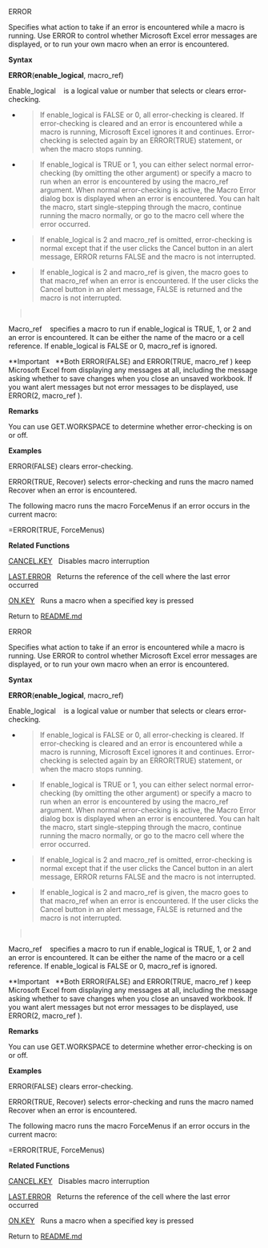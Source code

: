 ERROR

Specifies what action to take if an error is encountered while a macro
is running. Use ERROR to control whether Microsoft Excel error messages
are displayed, or to run your own macro when an error is encountered.

**Syntax**

**ERROR**(**enable\_logical**, macro\_ref)

Enable\_logical    is a logical value or number that selects or clears
error-checking.

  - > If enable\_logical is FALSE or 0, all error-checking is cleared.
    > If error-checking is cleared and an error is encountered while a
    > macro is running, Microsoft Excel ignores it and continues.
    > Error-checking is selected again by an ERROR(TRUE) statement, or
    > when the macro stops running.

  - > If enable\_logical is TRUE or 1, you can either select normal
    > error-checking (by omitting the other argument) or specify a macro
    > to run when an error is encountered by using the macro\_ref
    > argument. When normal error-checking is active, the Macro Error
    > dialog box is displayed when an error is encountered. You can halt
    > the macro, start single-stepping through the macro, continue
    > running the macro normally, or go to the macro cell where the
    > error occurred.

  - > If enable\_logical is 2 and macro\_ref is omitted, error-checking
    > is normal except that if the user clicks the Cancel button in an
    > alert message, ERROR returns FALSE and the macro is not
    > interrupted.

  - > If enable\_logical is 2 and macro\_ref is given, the macro goes to
    > that macro\_ref when an error is encountered. If the user clicks
    > the Cancel button in an alert message, FALSE is returned and the
    > macro is not interrupted.

>  

Macro\_ref    specifies a macro to run if enable\_logical is TRUE, 1, or
2 and an error is encountered. It can be either the name of the macro or
a cell reference. If enable\_logical is FALSE or 0, macro\_ref is
ignored.

**Important   **Both ERROR(FALSE) and ERROR(TRUE, macro\_ref ) keep
Microsoft Excel from displaying any messages at all, including the
message asking whether to save changes when you close an unsaved
workbook. If you want alert messages but not error messages to be
displayed, use ERROR(2, macro\_ref ).

**Remarks**

You can use GET.WORKSPACE to determine whether error-checking is on or
off.

**Examples**

ERROR(FALSE) clears error-checking.

ERROR(TRUE, Recover) selects error-checking and runs the macro named
Recover when an error is encountered.

The following macro runs the macro ForceMenus if an error occurs in the
current macro:

\=ERROR(TRUE, ForceMenus)

**Related Functions**

[CANCEL.KEY](CANCEL.KEY.md)   Disables macro interruption

[LAST.ERROR](LAST.ERROR.md)   Returns the reference of the cell where the last error
occurred

[ON.KEY](ON.KEY.md)   Runs a macro when a specified key is pressed



Return to [README.md](README.md)

ERROR

Specifies what action to take if an error is encountered while a macro
is running. Use ERROR to control whether Microsoft Excel error messages
are displayed, or to run your own macro when an error is encountered.

**Syntax**

**ERROR**(**enable\_logical**, macro\_ref)

Enable\_logical    is a logical value or number that selects or clears
error-checking.

  - > If enable\_logical is FALSE or 0, all error-checking is cleared.
    > If error-checking is cleared and an error is encountered while a
    > macro is running, Microsoft Excel ignores it and continues.
    > Error-checking is selected again by an ERROR(TRUE) statement, or
    > when the macro stops running.

  - > If enable\_logical is TRUE or 1, you can either select normal
    > error-checking (by omitting the other argument) or specify a macro
    > to run when an error is encountered by using the macro\_ref
    > argument. When normal error-checking is active, the Macro Error
    > dialog box is displayed when an error is encountered. You can halt
    > the macro, start single-stepping through the macro, continue
    > running the macro normally, or go to the macro cell where the
    > error occurred.

  - > If enable\_logical is 2 and macro\_ref is omitted, error-checking
    > is normal except that if the user clicks the Cancel button in an
    > alert message, ERROR returns FALSE and the macro is not
    > interrupted.

  - > If enable\_logical is 2 and macro\_ref is given, the macro goes to
    > that macro\_ref when an error is encountered. If the user clicks
    > the Cancel button in an alert message, FALSE is returned and the
    > macro is not interrupted.

>  

Macro\_ref    specifies a macro to run if enable\_logical is TRUE, 1, or
2 and an error is encountered. It can be either the name of the macro or
a cell reference. If enable\_logical is FALSE or 0, macro\_ref is
ignored.

**Important   **Both ERROR(FALSE) and ERROR(TRUE, macro\_ref ) keep
Microsoft Excel from displaying any messages at all, including the
message asking whether to save changes when you close an unsaved
workbook. If you want alert messages but not error messages to be
displayed, use ERROR(2, macro\_ref ).

**Remarks**

You can use GET.WORKSPACE to determine whether error-checking is on or
off.

**Examples**

ERROR(FALSE) clears error-checking.

ERROR(TRUE, Recover) selects error-checking and runs the macro named
Recover when an error is encountered.

The following macro runs the macro ForceMenus if an error occurs in the
current macro:

\=ERROR(TRUE, ForceMenus)

**Related Functions**

[CANCEL.KEY](CANCEL.KEY.md)   Disables macro interruption

[LAST.ERROR](LAST.ERROR.md)   Returns the reference of the cell where the last error
occurred

[ON.KEY](ON.KEY.md)   Runs a macro when a specified key is pressed



Return to [README.md](README.md)

